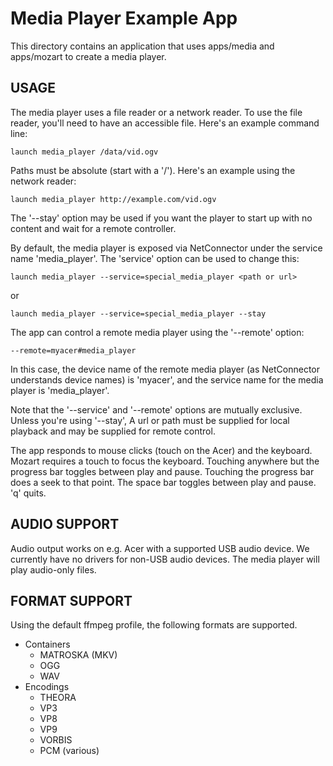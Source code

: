 # Media Player Example App

This directory contains an application that uses apps/media and apps/mozart to
create a media player.

## USAGE

The media player uses a file reader or a network reader. To use the file
reader, you'll need to have an accessible file. Here's an example command line:

    launch media_player /data/vid.ogv

Paths must be absolute (start with a '/'). Here's an example using the network
reader:

    launch media_player http://example.com/vid.ogv

The '--stay' option may be used if you want the player to start up with no
content and wait for a remote controller.

By default, the media player is exposed via NetConnector under the service name
'media_player'. The 'service' option can be used to change this:

    launch media_player --service=special_media_player <path or url>

or

    launch media_player --service=special_media_player --stay

The app can control a remote media player using the '--remote' option:

    --remote=myacer#media_player

In this case, the device name of the remote media player (as NetConnector
understands device names) is 'myacer', and the service name for the media
player is 'media_player'.

Note that the '--service' and '--remote' options are mutually exclusive. Unless
you're using '--stay', A url or path must be supplied for local playback and
may be supplied for remote control.

The app responds to mouse clicks (touch on the Acer) and the keyboard. Mozart
requires a touch to focus the keyboard. Touching anywhere but the progress bar
toggles between play and pause. Touching the progress bar does a seek to that
point. The space bar toggles between play and pause. 'q' quits.

## AUDIO SUPPORT

Audio output works on e.g. Acer with a supported USB audio device. We currently
have no drivers for non-USB audio devices. The media player will play audio-only
files.

## FORMAT SUPPORT

Using the default ffmpeg profile, the following formats are supported.

* Containers
  * MATROSKA (MKV)
  * OGG
  * WAV
* Encodings
  * THEORA
  * VP3
  * VP8
  * VP9
  * VORBIS
  * PCM (various)
